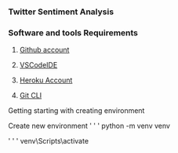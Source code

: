 ### Twitter Sentiment Analysis 

### Software and tools Requirements

1. [Github account](https://github.com/SURYAPRAKASH263/Twitter-Sentiment-Analysis)


2. [VSCodeIDE](https://code.visualstudio.com/)

3. [Heroku Account](https://heroku.com)

4. [Git CLI](https://git-scm.com/downloads)

Getting starting with creating environment

Create new environment
 ' ' '
 python -m venv venv
 
 ' ' '
 venv\Scripts\activate

